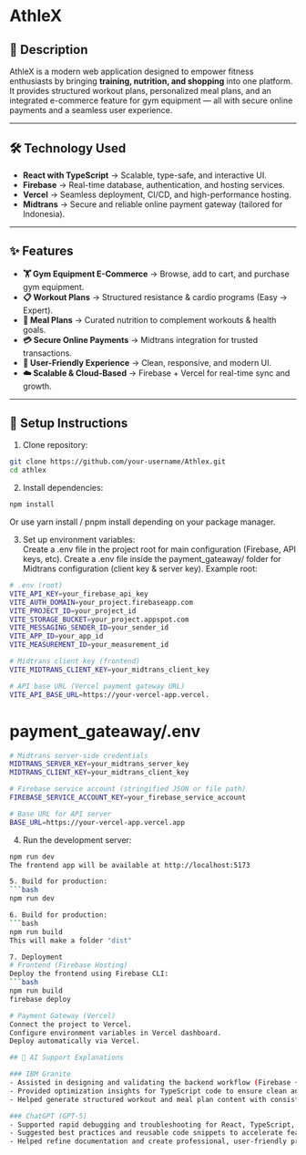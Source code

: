 # AthleX

## 📌 Description
AthleX is a modern web application designed to empower fitness enthusiasts by bringing **training, nutrition, and shopping** into one platform.  
It provides structured workout plans, personalized meal plans, and an integrated e-commerce feature for gym equipment — all with secure online payments and a seamless user experience.  

---

## 🛠️ Technology Used
- **React with TypeScript** → Scalable, type-safe, and interactive UI.  
- **Firebase** → Real-time database, authentication, and hosting services.  
- **Vercel** → Seamless deployment, CI/CD, and high-performance hosting.  
- **Midtrans** → Secure and reliable online payment gateway (tailored for Indonesia).  

---

## ✨ Features
- **🏋️ Gym Equipment E-Commerce** → Browse, add to cart, and purchase gym equipment.  
- **📋 Workout Plans** → Structured resistance & cardio programs (Easy → Expert).  
- **🥗 Meal Plans** → Curated nutrition to complement workouts & health goals.  
- **💳 Secure Online Payments** → Midtrans integration for trusted transactions.  
- **📱 User-Friendly Experience** → Clean, responsive, and modern UI.  
- **☁️ Scalable & Cloud-Based** → Firebase + Vercel for real-time sync and growth.  

---

## 🚀 Setup Instructions
1. Clone repository:  
  ```bash
  git clone https://github.com/your-username/Athlex.git
  cd athlex
  ```

2. Install dependencies:  
  ```bash
  npm install
  ```
  Or use yarn install / pnpm install depending on your package manager.

3. Set up environment variables:  
  Create a .env file in the project root for main configuration (Firebase, API keys, etc).
  Create a .env file inside the payment_gateaway/ folder for Midtrans configuration (client key & server key).
  Example root:
  ```bash
  # .env (root)
  VITE_API_KEY=your_firebase_api_key
  VITE_AUTH_DOMAIN=your_project.firebaseapp.com
  VITE_PROJECT_ID=your_project_id
  VITE_STORAGE_BUCKET=your_project.appspot.com
  VITE_MESSAGING_SENDER_ID=your_sender_id
  VITE_APP_ID=your_app_id
  VITE_MEASUREMENT_ID=your_measurement_id

  # Midtrans client key (frontend)
  VITE_MIDTRANS_CLIENT_KEY=your_midtrans_client_key

  # API base URL (Vercel payment gateway URL)
  VITE_API_BASE_URL=https://your-vercel-app.vercel.
  ```


  # payment_gateaway/.env
  ```bash
  # Midtrans server-side credentials
  MIDTRANS_SERVER_KEY=your_midtrans_server_key
  MIDTRANS_CLIENT_KEY=your_midtrans_client_key

  # Firebase service account (stringified JSON or file path)
  FIREBASE_SERVICE_ACCOUNT_KEY=your_firebase_service_account

  # Base URL for API server
  BASE_URL=https://your-vercel-app.vercel.app
  ```


4. Run the development server:
  ```bash
  npm run dev
  The frontend app will be available at http://localhost:5173

5. Build for production:
  ```bash
  npm run dev

6. Build for production:
  ```bash
  npm run build
  This will make a folder "dist"    

7. Deployment
  # Frontend (Firebase Hosting)
  Deploy the frontend using Firebase CLI:
  ```bash
  npm run build
  firebase deploy

  # Payment Gateway (Vercel)
  Connect the project to Vercel.
  Configure environment variables in Vercel dashboard.
  Deploy automatically via Vercel.

## 🤖 AI Support Explanations

### IBM Granite
- Assisted in designing and validating the backend workflow (Firebase + Midtrans integration).  
- Provided optimization insights for TypeScript code to ensure clean and maintainable architecture.  
- Helped generate structured workout and meal plan content with consistency and clarity.  

### ChatGPT (GPT-5)
- Supported rapid debugging and troubleshooting for React, TypeScript, and Firebase services.  
- Suggested best practices and reusable code snippets to accelerate feature implementation.  
- Helped refine documentation and create professional, user-friendly project descriptions.  



